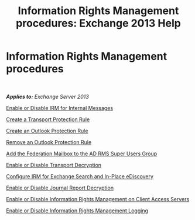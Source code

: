 ﻿---
title: 'Information Rights Management procedures: Exchange 2013 Help'
TOCTitle: Information Rights Management procedures
ms:assetid: e5b3c7d1-31d6-481f-82e7-a3766da9a510
ms:mtpsurl: https://technet.microsoft.com/en-us/library/Dd351212(v=EXCHG.150)
ms:contentKeyID: 49319936
ms.date: 05/13/2016
mtps_version: v=EXCHG.150
---

# Information Rights Management procedures

 

_**Applies to:** Exchange Server 2013_


[Enable or Disable IRM for Internal Messages](enable-or-disable-irm-for-internal-messages-exchange-2013-help.md)

[Create a Transport Protection Rule](create-a-transport-protection-rule-exchange-2013-help.md)

[Create an Outlook Protection Rule](create-an-outlook-protection-rule-exchange-2013-help.md)

[Remove an Outlook Protection Rule](remove-an-outlook-protection-rule-exchange-2013-help.md)

[Add the Federation Mailbox to the AD RMS Super Users Group](add-the-federation-mailbox-to-the-ad-rms-super-users-group-exchange-2013-help.md)

[Enable or Disable Transport Decryption](enable-or-disable-transport-decryption-exchange-2013-help.md)

[Configure IRM for Exchange Search and In-Place eDiscovery](configure-irm-for-exchange-search-and-https://docs.microsoft.com/en-us/exchange/security-and-compliance/in-place-ediscovery/in-place-ediscovery)

[Enable or Disable Journal Report Decryption](enable-or-disable-journal-report-decryption-exchange-2013-help.md)

[Enable or Disable Information Rights Management on Client Access Servers](enable-or-disable-information-rights-management-on-client-access-servers-exchange-2013-help.md)

[Enable or Disable Information Rights Management Logging](enable-or-disable-information-rights-management-logging-exchange-2013-help.md)

